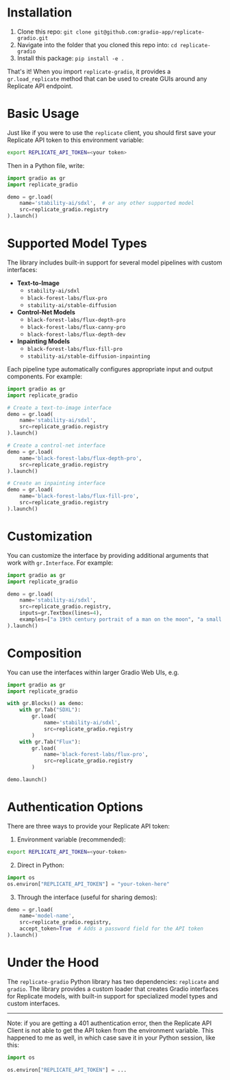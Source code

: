 # Installation

1. Clone this repo: `git clone git@github.com:gradio-app/replicate-gradio.git`
2. Navigate into the folder that you cloned this repo into: `cd replicate-gradio`
3. Install this package: `pip install -e .`

<!-- ```bash
pip install replicate-gradio
``` -->

That's it! When you import `replicate-gradio`, it provides a `gr.load_replicate` method that can be used to create GUIs around any Replicate API endpoint.

# Basic Usage

Just like if you were to use the `replicate` client, you should first save your Replicate API token to this environment variable:

```bash
export REPLICATE_API_TOKEN=<your token>
```

Then in a Python file, write:

```python
import gradio as gr
import replicate_gradio

demo = gr.load(
    name='stability-ai/sdxl',  # or any other supported model
    src=replicate_gradio.registry
).launch()
```

# Supported Model Types

The library includes built-in support for several model pipelines with custom interfaces:

- **Text-to-Image**
  - `stability-ai/sdxl`
  - `black-forest-labs/flux-pro`
  - `stability-ai/stable-diffusion`
- **Control-Net Models**
  - `black-forest-labs/flux-depth-pro`
  - `black-forest-labs/flux-canny-pro`
  - `black-forest-labs/flux-depth-dev`
- **Inpainting Models**
  - `black-forest-labs/flux-fill-pro`
  - `stability-ai/stable-diffusion-inpainting`

Each pipeline type automatically configures appropriate input and output components. For example:

```python
import gradio as gr
import replicate_gradio

# Create a text-to-image interface
demo = gr.load(
    name='stability-ai/sdxl',
    src=replicate_gradio.registry
).launch()

# Create a control-net interface
demo = gr.load(
    name='black-forest-labs/flux-depth-pro',
    src=replicate_gradio.registry
).launch()

# Create an inpainting interface
demo = gr.load(
    name='black-forest-labs/flux-fill-pro',
    src=replicate_gradio.registry
).launch()
```

# Customization 

You can customize the interface by providing additional arguments that work with `gr.Interface`. For example:

```python
import gradio as gr
import replicate_gradio

demo = gr.load(
    name='stability-ai/sdxl',
    src=replicate_gradio.registry,
    inputs=gr.Textbox(lines=4),
    examples=["a 19th century portrait of a man on the moon", "a small cartoon mouse eating an ice cream cone"],
).launch()
```

# Composition

You can use the interfaces within larger Gradio Web UIs, e.g.

```python
import gradio as gr
import replicate_gradio

with gr.Blocks() as demo:
    with gr.Tab("SDXL"):
        gr.load(
            name='stability-ai/sdxl',
            src=replicate_gradio.registry
        )
    with gr.Tab("Flux"):
        gr.load(
            name='black-forest-labs/flux-pro',
            src=replicate_gradio.registry
        )

demo.launch()
```

# Authentication Options

There are three ways to provide your Replicate API token:

1. Environment variable (recommended):
```bash
export REPLICATE_API_TOKEN=<your-token>
```

2. Direct in Python:
```python
import os
os.environ["REPLICATE_API_TOKEN"] = "your-token-here"
```

3. Through the interface (useful for sharing demos):
```python
demo = gr.load(
    name='model-name',
    src=replicate_gradio.registry,
    accept_token=True  # Adds a password field for the API token
).launch()
```

# Under the Hood

The `replicate-gradio` Python library has two dependencies: `replicate` and `gradio`. The library provides a custom loader that creates Gradio interfaces for Replicate models, with built-in support for specialized model types and custom interfaces.

-------

Note: if you are getting a 401 authentication error, then the Replicate API Client is not able to get the API token from the environment variable. This happened to me as well, in which case save it in your Python session, like this:

```py
import os

os.environ["REPLICATE_API_TOKEN"] = ...
```
